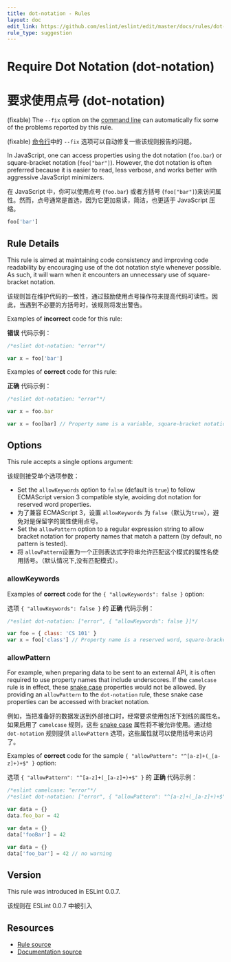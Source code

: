 ```yaml
---
title: dot-notation - Rules
layout: doc
edit_link: https://github.com/eslint/eslint/edit/master/docs/rules/dot-notation.md
rule_type: suggestion
---
```


<!-- Note: No pull requests accepted for this file. See README.md in the root directory for details. -->

# Require Dot Notation (dot-notation)

# 要求使用点号 (dot-notation)

(fixable) The `--fix` option on the [command line](../user-guide/command-line-interface#fixing-problems) can automatically fix some of the problems reported by this rule.

(fixable) [命令行](../user-guide/command-line-interface#fixing-problems)中的 `--fix` 选项可以自动修复一些该规则报告的问题。

In JavaScript, one can access properties using the dot notation (`foo.bar`) or square-bracket notation (`foo["bar"]`). However, the dot notation is often preferred because it is easier to read, less verbose, and works better with aggressive JavaScript minimizers.

在 JavaScript 中，你可以使用点号 (`foo.bar`) 或者方括号 (`foo["bar"]`)来访问属性。然而，点号通常是首选，因为它更加易读，简洁，也更适于 JavaScript 压缩。

```js
foo['bar']
```

## Rule Details

This rule is aimed at maintaining code consistency and improving code readability by encouraging use of the dot notation style whenever possible. As such, it will warn when it encounters an unnecessary use of square-bracket notation.

该规则旨在维护代码的一致性，通过鼓励使用点号操作符来提高代码可读性。因此，当遇到不必要的方括号时，该规则将发出警告。

Examples of **incorrect** code for this rule:

**错误** 代码示例：

```js
/*eslint dot-notation: "error"*/

var x = foo['bar']
```

Examples of **correct** code for this rule:

**正确** 代码示例：

```js
/*eslint dot-notation: "error"*/

var x = foo.bar

var x = foo[bar] // Property name is a variable, square-bracket notation required
```

## Options

This rule accepts a single options argument:

该规则接受单个选项参数：

- Set the `allowKeywords` option to `false` (default is `true`) to follow ECMAScript version 3 compatible style, avoiding dot notation for reserved word properties.
- 为了兼容 ECMAScript 3，设置 `allowKeywords` 为 `false`（默认为`true`），避免对是保留字的属性使用点号。
- Set the `allowPattern` option to a regular expression string to allow bracket notation for property names that match a pattern (by default, no pattern is tested).
- 将 `allowPattern`设置为一个正则表达式字符串允许匹配这个模式的属性名使用括号。（默认情况下,没有匹配模式）。

### allowKeywords

Examples of **correct** code for the `{ "allowKeywords": false }` option:

选项 `{ "allowKeywords": false }` 的 **正确** 代码示例：

```js
/*eslint dot-notation: ["error", { "allowKeywords": false }]*/

var foo = { class: 'CS 101' }
var x = foo['class'] // Property name is a reserved word, square-bracket notation required
```

### allowPattern

For example, when preparing data to be sent to an external API, it is often required to use property names that include underscores. If the `camelcase` rule is in effect, these [snake case](https://en.wikipedia.org/wiki/Snake_case) properties would not be allowed. By providing an `allowPattern` to the `dot-notation` rule, these snake case properties can be accessed with bracket notation.

例如，当把准备好的数据发送到外部接口时，经常要求使用包括下划线的属性名。如果启用了 `camelcase` 规则，这些 [snake case](https://en.wikipedia.org/wiki/Snake_case) 属性将不被允许使用。通过给 `dot-notation` 规则提供 `allowPattern` 选项，这些属性就可以使用括号来访问了。

Examples of **correct** code for the sample `{ "allowPattern": "^[a-z]+(_[a-z]+)+$" }` option:

选项 `{ "allowPattern": "^[a-z]+(_[a-z]+)+$" }` 的 **正确** 代码示例：

```js
/*eslint camelcase: "error"*/
/*eslint dot-notation: ["error", { "allowPattern": "^[a-z]+(_[a-z]+)+$" }]*/

var data = {}
data.foo_bar = 42

var data = {}
data['fooBar'] = 42

var data = {}
data['foo_bar'] = 42 // no warning
```

## Version

This rule was introduced in ESLint 0.0.7.

该规则在 ESLint 0.0.7 中被引入

## Resources

- [Rule source](https://github.com/eslint/eslint/tree/master/lib/rules/dot-notation.js)
- [Documentation source](https://github.com/eslint/eslint/tree/master/docs/rules/dot-notation.md)
